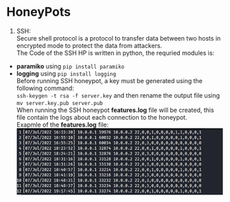 # HoneyPots
1. SSH:  
Secure shell protocol is a protocol to transfer data between two hosts in encrypted mode to protect the data from attackers.  
The Code of the SSH HP is written in python, the requried modules is:  
- **paramiko** using `pip install paramiko`
- **logging** using `pip install logging`  
Before running SSH honeypot, a key must be generated using the following command:  
`ssh-keygen -t rsa -f server.key` and then rename the output file using `mv server.key.pub server.pub`  
When running the SSH honeypot **features.log** file will be created, this file contain the logs about each connection to the honeypot.  
Exapmle of the **features.log** file:  
![alt text](Images/ssh-ex.JPG)  



